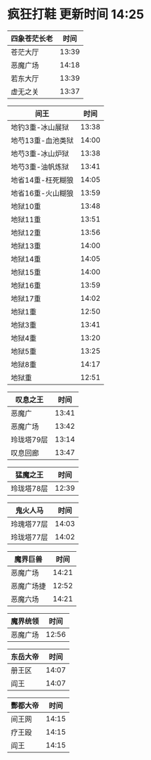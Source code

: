 # 疯狂打鞋 更新时间 14:25

| 四象苍茫长老   | 时间    |
|--------|-------|
| 苍茫大厅 | 13:39 |
| 恶魔广场 | 14:18 |
| 若东大厅 | 13:39 |
| 虚无之关 | 13:37 |

| 间王   | 时间    |
|--------|-------|
| 地钓3重-冰山展狱 | 13:38 |
| 地芍13重-血池类狱 | 14:00 |
| 地芍3重-冰山炉狱 | 13:38 |
| 地芍3重-油帆炼狱 | 13:41 |
| 地省14重-枉死糊狼 | 14:05 |
| 地省16重-火山糊狼 | 13:59 |
| 地狱10重 | 13:48 |
| 地狱11重 | 13:51 |
| 地狱12重 | 13:56 |
| 地狱13重 | 14:00 |
| 地狱14重 | 14:05 |
| 地狱15重 | 14:00 |
| 地狱16重 | 13:59 |
| 地狱17重 | 14:02 |
| 地狱1重 | 12:50 |
| 地狱3重 | 13:41 |
| 地狱4重 | 13:20 |
| 地狱5重 | 13:25 |
| 地狱8重 | 14:17 |
| 地狱重 | 12:51 |

| 叹息之王   | 时间    |
|--------|-------|
| 恶魔广 | 13:41 |
| 恶魔广场 | 13:42 |
| 玲珑塔79层 | 13:14 |
| 叹息回廊 | 13:47 |

| 猛魔之王   | 时间    |
|--------|-------|
| 玲珑塔78层 | 12:39 |

| 鬼火人马   | 时间    |
|--------|-------|
| 玲瑰塔77层 | 14:03 |
| 玲珑塔77层 | 14:02 |

| 魔界巨兽   | 时间    |
|--------|-------|
| 恶魔广场 | 14:21 |
| 恶魔广场捷 | 12:52 |
| 恶魔六场 | 14:21 |

| 魔界统领   | 时间    |
|--------|-------|
| 恶魔广场 | 12:56 |

| 东岳大帝   | 时间    |
|--------|-------|
| 册王区 | 14:07 |
| 阎王 | 14:07 |

| 酆都大帝   | 时间    |
|--------|-------|
| 间王网 | 14:15 |
| 疗王殴 | 14:15 |
| 阎王 | 14:15 |